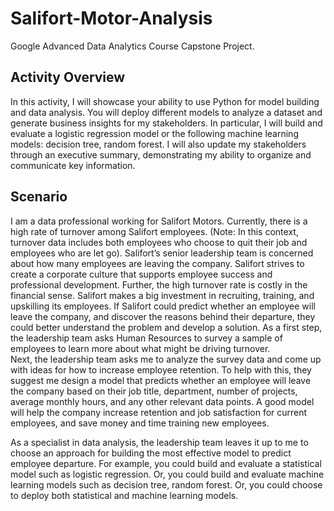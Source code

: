# Salifort-Motor-Analysis
Google Advanced Data Analytics Course Capstone Project.

## Activity Overview

In this activity, I will showcase your ability to use Python for model building and data analysis. You will deploy different models to analyze a dataset and generate business insights for my stakeholders. In particular, I will build and evaluate a logistic regression model or the following machine learning models: decision tree, random forest. I will also update my stakeholders through an executive summary, demonstrating my ability to organize and communicate key information. 

## Scenario
I am a data professional working for Salifort Motors. 
Currently, there is a high rate of turnover among Salifort employees. (Note: In this context, turnover data includes both employees who choose to quit their job and employees who are let go). Salifort’s senior leadership team is concerned about how many employees are leaving the company. Salifort strives to create a corporate culture that supports employee success and professional development. Further, the high turnover rate is costly in the financial sense. Salifort makes a big investment in recruiting, training, and upskilling its employees. 
If Salifort could predict whether an employee will leave the company, and discover the reasons behind their departure, they could better understand the problem and develop a solution. 
As a first step, the leadership team asks Human Resources to survey a sample of employees to learn more about what might be driving turnover.  
Next, the leadership team asks me to analyze the survey data and come up with ideas for how to increase employee retention. To help with this, they suggest me design a model that predicts whether an employee will leave the company based on their job title, department, number of projects, average monthly hours, and any other relevant data points. A good model will help the company increase retention and job satisfaction for current employees, and save money and time training new employees. 

As a specialist in data analysis, the leadership team leaves it up to me to choose an approach for building the most effective model to predict employee departure. For example, you could build and evaluate a statistical model such as logistic regression. Or, you could build and evaluate machine learning models such as decision tree, random forest. Or, you could choose to deploy both statistical and machine learning models. 
